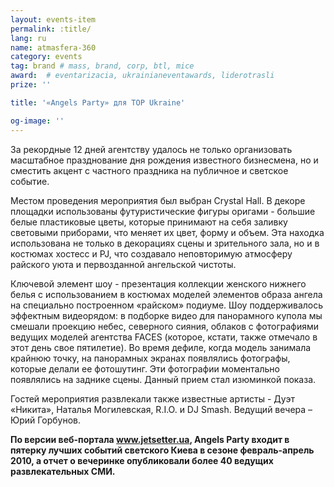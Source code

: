 ```yaml
---
layout: events-item
permalink: :title/
lang: ru
name: atmasfera-360
category: events
tag: brand # mass, brand, corp, btl, mice
award:  # eventarizacia, ukrainianeventawards, liderotrasli
prize: ''

title: '«Angels Party» для TOP Ukraine'

og-image: ''
---
```


За рекордные 12 дней агентству удалось не только организовать масштабное празднование дня рождения известного бизнесмена, но и сместить акцент с частного праздника на публичное и светское событие.

Местом проведения мероприятия был выбран Crystal Hall. В декоре площадки использованы футуристические фигуры оригами - большие белые пластиковые цветы, которые принимают на себя заливку световыми приборами, что меняет их цвет, форму и объем. Эта находка использована не только в декорациях сцены и зрительного зала, но и в костюмах хостесс и PJ, что создавало неповторимую атмосферу райского уюта и первозданной ангельской чистоты.

Ключевой элемент шоу - презентация коллекции женского нижнего белья с использованием в костюмах моделей элементов образа ангела на специально построенном «райском» подиуме. Шоу  поддерживалось эффектным видеорядом: в подборке видео для панорамного купола мы смешали проекцию небес, северного сияния, облаков  с фотографиями ведущих моделей агентства FACES (которое, кстати, также отмечало в этот день свое пятилетие). Во время дефиле, когда модель занимала крайнюю точку, на панорамных экранах появлялись фотографы, которые делали ее фотошутинг. Эти фотографии моментально появлялись на заднике сцены. Данный прием стал изюминкой показа.

Гостей мероприятия развлекали также известные артисты -  Дуэт «Никита», Наталья Могилевская, R.I.O. и DJ Smash. Ведущий вечера – Юрий Горбунов.

<b>По версии веб-портала www.jetsetter.ua, Angels Party входит в пятерку лучших событий светского Киева в сезоне февраль-апрель 2010, а отчет о вечеринке опубликовали более 40 ведущих развлекательных СМИ.</b>
